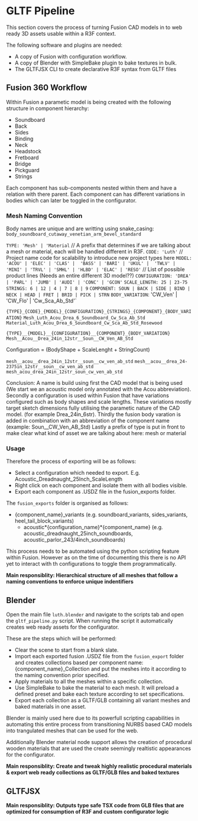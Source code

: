 # GLTF Pipeline

This section covers the process of turning Fusion CAD models in to web ready 3D assets usable within a R3F context.

The following software and plugins are needed:

- A copy of Fusion with configuration workflow.
- A copy of Blender with SimpleBake plugin to bake textures in bulk.
- The GLTFJSX CLI to create declarative R3F syntax from GLTF files

## Fusion 360 Workflow

Within Fusion a parametic model is being created with the following structure in component hierarchy:

- Soundboard
- Back
- Sides
- Binding
- Neck
- Headstock
- Fretboard
- Bridge
- Pickguard
- Strings

Each component has sub-components nested within them and have a relation with there parent. Each component can has different variations in bodies which can later be toggled in the configurator.

### Mesh Naming Convention

Body names are unique and are writting using snake_casing: `body_soundboard_cutaway_venetian_arm_bevel_standard`

`TYPE: 'Mesh' | 'Material` // A prefix that determines if we are talking about a mesh or material, each will be handled different in R3F.
`CODE: 'Luth'` // Project name code for scalability to introduce new project types here
`MODEL: 'ACOU' | 'ELEC' | 'CLAS' |  'BASS' | 'BARI' | 'UKUL' |  'TWLV' | 'MINI' | 'TRVL' | 'SMHL' | 'HLBD' | 'ELAC' | 'RESO'` // List of possible product lines (Needs an entire different 3D model??)
`CONFIGURATION: 'DREA' | 'PARL' | 'JUMB' | 'AUDI' | 'CONC' | 'GCON'`
`SCALE_LENGTH: 25 | 23-75`
`STRINGS: 6 | 12 | 4 | 7 | 8 | 9`
`COMPONENT: SOUN | BACK | SIDE | BIND | NECK | HEAD | FRET | BRID | PICK | STRN`
`BODY_VARIATION`: 'CW_Ven' | 'CW_Flo' | 'Cw_Sca_Ab_Std'`

`{TYPE}_{CODE}_{MODEL}_{CONFIGURATION}_{STRINGS}_{COMPONENT}_{BODY_VARIATION}`
`Mesh_Luth_Acou_Drea_6_Soundboard_Cw_Sca_Ab_Std`
`Material_Luth_Acou_Drea_6_Soundboard_Cw_Sca_Ab_Std_Rosewood`

`{TYPE}__{MODEL}__{CONFIGURATION}__{COMPONENT}_{BODY_VARIATION}`
`Mesh__Acou__Drea_24in_12str__Soun__CW_Ven_AB_Std`

Configuration = (BodyShape + ScaleLenght + StringCount)

`mesh__acou__drea_24in_12str__soun__cw_ven_ab_std`
`mesh__acou__drea_24-2375in_12str__soun__cw_ven_ab_std`
`mesh_acou_drea_24in_12str_soun_cw_ven_ab_std`

Conclusion:
A name is build using first the CAD model that is being used (We start we an acoustic model only annotated with the Acou abbreviation).
Secondly a configuration is used within Fusion that have variations configured such as body shapes and scale lengths. These variations mostly target sketch dimensions fully utilising the parametic nature of the CAD model. (for example Drea_24in_6str).
Thirdly the fusion body varation is added in combination with an abbreviation of the component name (example: Soun\_\_CW_Ven_AB_Std)
Lastly a prefix of type is put in front to make clear what kind of asset we are talking about here: mesh or material

### Usage

Therefore the process of exporting will be as follows:

- Select a configuration which needed to export. E.g. Acoustic_Dreadnaught_25Inch_ScaleLength
- Right click on each component and isolate them with all bodies visible.
- Export each component as .USDZ file in the fusion_exports folder.

The `fusion_exports` folder is organised as follows:

- {component_name}\_variants (e.g. soundboard_variants, sides_variants, heel_tail_block_variants)
  - acoustic*{configuration_name}*{component_name} (e.g. acoustic_dreadnaught_25inch_soundboards, acoustic_parlor_243/4inch_soundboards)

This process needs to be automated using the python scripting feature within Fusion. However as on the time of documenting this there is no API yet to interact with th configurations to toggle them programmatically.

**Main responsiblity: Hierarchical structure of all meshes that follow a naming conventions to enforce unique indentifiers**

## Blender

Open the main file `luth.blender` and navigate to the scripts tab and open the `gltf_pipeline.py` script. When running the script it automatically creates web ready assets for the configurator.

These are the steps which will be performed:

- Clear the scene to start from a blank slate.
- Import each exported fusion .USDZ file from the `fusion_export` folder and creates collections based per component name: {component_name}\_Collection and put the meshes into it according to the naming convention prior specified.
- Apply materials to all the meshes within a specific collection.
- Use SimpleBake to bake the material to each mesh. It will preload a defined preset and bake each texture according to set specifications.
- Export each collection as a GLTF/GLB containing all variant meshes and baked materials in one asset.

Blender is mainly used here due to its powerfull scripting capabilities in automating this entire process from transitioning NURBS based CAD models into trangulated meshes that can be used for the web.

Additionally Blender material node support allows the creation of procedural wooden materials that are used the create seemingly realtistic appearances for the configurator.

**Main responsiblity: Create and tweak highly realistic procedural materials & export web ready collections as GLTF/GLB files and baked textures**

## GLTFJSX

**Main responsiblity: Outputs type safe TSX code from GLB files that are optimized for consumption of R3F and custom configurator logic**
